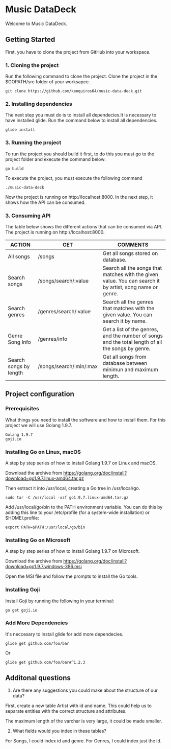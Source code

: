# Music DataDeck

Welcome to Music DataDeck. 

## Getting Started

First, you have to clone the project from GitHub into your workspace.

### 1. Cloning the project

Run the following command to clone the project. Clone the project in the $GOPATH/src folder of your worksapce.

```
git clone https://github.com/kenquiros64/music-data-deck.git
```

### 2. Installing dependencies

The next step you must do is to install all dependecies.It is necessary to have installed glide. Run the command below to install all dependencies.

```
glide install
```

### 3. Running the project

To run the project you should build it first, to do this you must go to the project folder and execute the command below:

```
go build
```

To execute the project, you must execute the following command

```
./music-data-deck
```

Now the project is running on http://localhost:8000. In the next step, it shows how the API can be consumed.

### 3. Consuming API

The table below shows the different actions that can be consumed via API. The project is running on http://localhost:8000.

| ACTION                 | GET                     | COMMENTS                                                                                                |
| ---------------------- | ----------------------- | ------------------------------------------------------------------------------------------------------- |
| All songs              | /songs                  | Get all songs stored on database.                                                                       |
| Search songs           | /songs/search/:value    | Search all the songs that matches with the given value. You can search it by artist, song name or genre.|
| Search genres          | /genres/search/:value   | Search all the genres that matches with the given value. You can search it by name.                     |
| Genre Song Info        | /genres/info            | Get a list of the genres, and the number of songs and the total length of all the songs by genre.       |
| Search songs by length | /songs/search/:min/:max | Get all songs from database between minimun and maximum length.                                         |


## Project configuration

### Prerequisites

What things you need to install the software and how to install them. For this project we will use Golang 1.9.7.

```
Golang 1.9.7
goji.io
```

### Installing Go on Linux, macOS

A step by step series of how to install Golang 1.9.7 on Linux and macOS.

Download the archive from https://golang.org/doc/install?download=go1.9.7.linux-amd64.tar.gz

Then extract it into /usr/local, creating a Go tree in /usr/local/go.

```
sudo tar -C /usr/local -xzf go1.9.7.linux-amd64.tar.gz
```

Add /usr/local/go/bin to the PATH environment variable. You can do this by adding this line to your /etc/profile (for a system-wide installation) or $HOME/.profile:

```
export PATH=$PATH:/usr/local/go/bin
```

### Installing Go on Microsoft

A step by step series of how to install Golang 1.9.7 on Microsoft.

Download the archive from https://golang.org/doc/install?download=go1.9.7.windows-386.msi

Open the MSI file and follow the prompts to install the Go tools.

### Installing Goji

Install Goji by running the following in your terminal:

```
go get goji.io
```

### Add More Dependencies 

It's neccesary to install glide for add more dependecies.

```
glide get github.com/foo/bar
```

Or

```
glide get github.com/foo/bar#^1.2.3
```


## Additonal questions

1. Are there any suggestions you could make about the structure of our data?

First, create a new table Artist with id and name. This could help us to separate entities with the correct structure and attributes.

The maximum length of the varchar is very large, it could be made smaller.

2. What fields would you index in these tables?

For Songs, I could index id and genre.
For Genres, I could index just the id.

